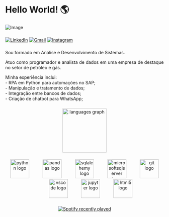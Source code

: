 <h1>Hello World! 🌎</h1>

####

![Image](https://img.ibxk.com.br/2021/08/10/10181814794027.jpg?w=1120&h=420&mode=crop&scale=both)

###

[![LinkedIn](https://img.shields.io/static/v1?message=LinkedIn&logo=linkedin&label=&color=0077B5&logoColor=white&labelColor=&style=for-the-badge)](https://www.linkedin.com/in/deeerick/)
[![Gmail](https://img.shields.io/badge/Gmail-D14836?style=for-the-badge&logo=gmail&logoColor=white)](mailto:dspsoares@outlook.com)
[![Instagram](https://img.shields.io/static/v1?message=Instagram&logo=instagram&label=&color=E4405F&logoColor=white&labelColor=&style=for-the-badge)](https://www.instagram.com/_Deeerick)

###

<!-- <div align="center">
  <a href="https://www.linkedin.com/in/deeerick">
    <img src="https://img.shields.io/static/v1?message=LinkedIn&logo=linkedin&label=&color=0077B5&logoColor=white&labelColor=&style=for-the-badge">
  </a>
  <a href="mailto:dspsoares@outlook.com">
    <img src="https://img.shields.io/badge/Gmail-D14836?style=for-the-badge&logo=gmail&logoColor=white">
  </a>
  <a href="https://www.instagram.com/_Deeerick">
    <img src="https://img.shields.io/static/v1?message=Instagram&logo=instagram&label=&color=E4405F&logoColor=white&labelColor=&style=for-the-badge">
  </a>
</div> -->

###

<div align="justify">
  <p>Sou formado em Análise e Desenvolvimento de Sistemas.</p>
  <p>Atuo como programador e analista de dados em uma empresa de destaque no setor de petróleo e gás.</p>
  
  <p>
    Minha experiência inclui: <br>
    - RPA em Python para automações no SAP; <br>
    - Manipulação e tratamento de dados; <br>
    - Integração entre bancos de dados; <br>
    - Criação de chatbot para WhatsApp; <br>
  </p>
</div>

###

<!-- <div align="center">
  <img src="https://github-readme-streak-stats.herokuapp.com/?user=Deeerick&theme=dark&hide_border=false"/>
</div> -->

###

<div align="center">
  <img src="https://github-readme-stats.vercel.app/api/top-langs/?username=deeerick&layout=compact&theme=radical" height="140" alt="languages graph"/>
</div>

###

<div align="center">
    <img src="https://cdn.jsdelivr.net/gh/devicons/devicon/icons/python/python-original.svg" height="60" alt="python logo" title="Python"/>
    <img width="35" />
    <img src="https://cdn.jsdelivr.net/gh/devicons/devicon/icons/pandas/pandas-original.svg" height="60" alt="pandas logo" title="Pandas"/>
    <img width="35" />
    <img src="https://cdn.jsdelivr.net/gh/devicons/devicon/icons/sqlalchemy/sqlalchemy-original.svg" height="60" alt="sqlalchemy logo" title="SQL Alchemy"/>
    <img width="35" />
    <img src="https://cdn.jsdelivr.net/gh/devicons/devicon/icons/microsoftsqlserver/microsoftsqlserver-plain.svg" height="60" alt="microsoftsqlserver logo" title="SQL Server"/>
    <img width="35" />
    <img src="https://cdn.simpleicons.org/git/F05032" height="60" alt="git logo" title="Git"/>
    <img width="35" />
    <img src="https://cdn.jsdelivr.net/gh/devicons/devicon/icons/vscode/vscode-original.svg" height="60" alt="vscode logo" title="VS Code"/>
    <img width="35" />
    <img src="https://cdn.jsdelivr.net/gh/devicons/devicon/icons/jupyter/jupyter-original.svg" height="60" alt="jupyter logo" title="Jupyter"/>
    <img width="35" />
    <img src="https://cdn.jsdelivr.net/gh/devicons/devicon/icons/html5/html5-original.svg" height="60" alt="html5 logo" title="HTML5"/>
</div>

###

<div align="center">
  <a href="https://open.spotify.com/user/Derick">
    <img src="https://spotify-recently-played-readme.vercel.app/api?user=dericksoares&count=5&unique=false" alt="Spotify recently played"  />
  </a>
</div>

####
